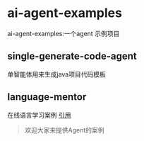 # ai-agent-examples

ai-agent-examples:一个agent 示例项目

## single-generate-code-agent

单智能体用来生成java项目代码模板

## language-mentor

在线语言学习案例
[引用](https://github.com/DjangoPeng/LanguageMentor/tree/v0.1)

> 欢迎大家来提供Agent的案例
